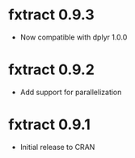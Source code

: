 # fxtract 0.9.3
* Now compatible with dplyr 1.0.0

# fxtract 0.9.2
* Add support for parallelization

# fxtract 0.9.1
* Initial release to CRAN
